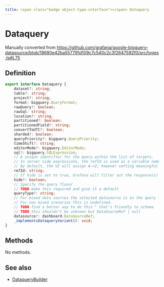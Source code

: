 ```yaml
---
title: <span class="badge object-type-interface"></span> Dataquery
---
```

# <span class="badge object-type-interface"></span> Dataquery

Manually converted from https://github.com/grafana/google-bigquery-datasource/blob/18680e42ba557791d109c7c540c2c3f2647592f0/src/types.ts#L75

## Definition

```typescript
export interface Dataquery {
	dataset?: string;
	table?: string;
	project?: string;
	format: bigquery.QueryFormat;
	rawQuery?: boolean;
	rawSql: string;
	location?: string;
	partitioned?: boolean;
	partitionedField?: string;
	convertToUTC?: boolean;
	sharded?: boolean;
	queryPriority?: bigquery.QueryPriority;
	timeShift?: string;
	editorMode?: bigquery.EditorMode;
	sql?: bigquery.SQLExpression;
	// A unique identifier for the query within the list of targets.
	// In server side expressions, the refId is used as a variable name to identify results.
	// By default, the UI will assign A->Z; however setting meaningful names may be useful.
	refId: string;
	// If hide is set to true, Grafana will filter out the response(s) associated with this query before returning it to the panel.
	hide?: boolean;
	// Specify the query flavor
	// TODO make this required and give it a default
	queryType?: string;
	// For mixed data sources the selected datasource is on the query level.
	// For non mixed scenarios this is undefined.
	// TODO find a better way to do this ^ that's friendly to schema
	// TODO this shouldn't be unknown but DataSourceRef | null
	datasource?: dashboard.DataSourceRef;
	_implementsDataqueryVariant(): void;
}

```
## Methods

No methods.
## See also

 * <span class="badge builder"></span> [DataqueryBuilder](./builder-DataqueryBuilder.md)
